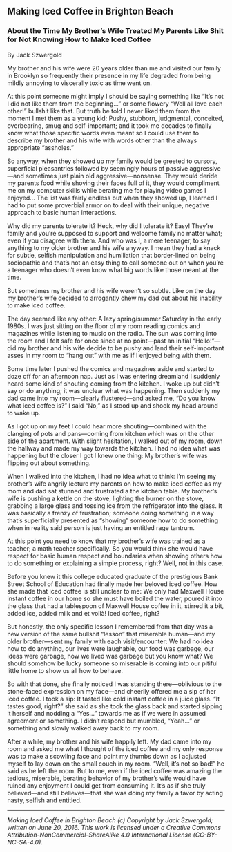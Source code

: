 ## Making Iced Coffee in Brighton Beach
### About the Time My Brother’s Wife Treated My Parents Like Shit for Not Knowing How to Make Iced Coffee

By Jack Szwergold

My brother and his wife were 20 years older than me and visited our family in Brooklyn so frequently their presence in my life degraded from being mildly annoying to viscerally toxic as time went on.

At this point someone might imply I should be saying something like “It’s not I did not like them from the beginning…” or some flowery “Well all love each other!” bullshit like that. But truth be told I never liked them from the moment I met them as a young kid: Pushy, stubborn, judgmental, conceited, overbearing, smug and self-important; and it took me decades to finally know what those specific words even meant so I could use them to describe my brother and his wife with words other than the always appropriate “assholes.”

So anyway, when they showed up my family would be greeted to cursory, superficial pleasantries followed by seemingly hours of passive aggressive—and sometimes just plain old aggressive—nonsense. They would deride my parents food while shoving their faces full of it, they would compliment me on my computer skills while berating me for playing video games I enjoyed… The list was fairly endless but when they showed up, I learned I had to put some proverbial armor on to deal with their unique, negative approach to basic human interactions.

Why did my parents tolerate it? Heck, why did I tolerate it? Easy! They’re family and you’re supposed to support and welcome family no matter what; even if you disagree with them. And who was I, a mere teenager, to say anything to my older brother and his wife anyway. I mean they had a knack for subtle, selfish manipulation and humiliation that border-lined on being sociopathic and that’s not an easy thing to call someone out on when you’re a teenager who doesn’t even know what big words like those meant at the time.

But sometimes my brother and his wife weren’t so subtle. Like on the day my brother’s wife decided to arrogantly chew my dad out about his inability to make iced coffee.

The day seemed like any other: A lazy spring/summer Saturday in the early 1980s. I was just sitting on the floor of my room reading comics and magazines while listening to music on the radio. The sun was coming into the room and I felt safe for once since at no point—past an initial “Hello!”—did my brother and his wife decide to be pushy and land their self-important asses in my room to “hang out” with me as if I enjoyed being with them.

Some time later I pushed the comics and magazines aside and started to doze off for an afternoon nap. Just as I was entering dreamland I suddenly heard some kind of shouting coming from the kitchen. I woke up but didn’t say or do anything; it was unclear what was happening. Then suddenly my dad came into my room—clearly flustered—and asked me, “Do you know what iced coffee is?” I said “No,” as I stood up and shook my head around to wake up.

As I got up on my feet I could hear more shouting—combined with the clanging of pots and pans—coming from kitchen which was on the other side of the apartment. With slight hesitation, I walked out of my room, down the hallway and made my way towards the kitchen. I had no idea what was happening but the closer I got I knew one thing: My brother’s wife was flipping out about something.

When I walked into the kitchen, I had no idea what to think: I’m seeing my brother’s wife angrily lecture my parents on how to make iced coffee as my mom and dad sat stunned and frustrated a the kitchen table. My brother’s wife is pushing a kettle on the stove, lighting the burner on the stove, grabbing a large glass and tossing ice from the refrigerator into the glass. It was basically a frenzy of frustration; someone doing something in a way that’s superficially presented as “showing” someone how to do something when in reality said person is just having an entitled rage tantrum.

At this point you need to know that my brother’s wife was trained as a teacher; a math teacher specifically. So you would think she would have respect for basic human respect and boundaries when showing others how to do something or explaining a simple process, right? Well, not in this case.

Before you knew it this college educated graduate of the prestigious Bank Street School of Education had finally made her beloved iced coffee. How she made that iced coffee is still unclear to me: We only had Maxwell House instant coffee in our home so she must have boiled the water, poured it into the glass that had a tablespoon of Maxwell House coffee in it, stirred it a bit, added ice, added milk and et voilà! Iced coffee, right?

But honestly, the only specific lesson I remembered from that day was a new version of the same bullshit “lesson” that miserable human—and my older brother—sent my family with each visit/encounter: We had no idea how to do anything, our lives were laughable, our food was garbage, our ideas were garbage, how we lived was garbage but you know what? We should somehow be lucky someone so miserable is coming into our pitiful little home to show us all how to behave.

So with that done, she finally noticed I was standing there—oblivious to the stone-faced expression on my face—and cheerily offered me a sip of her iced coffee. I took a sip: It tasted like cold instant coffee in a juice glass. “It tastes good, right?” she said as she took the glass back and started sipping it herself and nodding a “Yes…” towards me as if we were in assumed agreement or something. I didn’t respond but mumbled, “Yeah…” or something and slowly walked away back to my room.

After a while, my brother and his wife happily left. My dad came into my room and asked me what I thought of the iced coffee and my only response was to make a scowling face and point my thumbs down as I adjusted myself to lay down on the small couch in my room. “Well, it’s not so bad!” he said as he left the room. But to me, even if the iced coffee was amazing the tedious, miserable, berating behavior of my brother’s wife would have ruined any enjoyment I could get from consuming it. It’s as if she truly believed—and still believes—that she was doing my family a favor by acting nasty, selfish and entitled.

***

*Making Iced Coffee in Brighton Beach (c) Copyright by Jack Szwergold; written on June 20, 2016. This work is licensed under a Creative Commons Attribution-NonCommercial-ShareAlike 4.0 International License (CC-BY-NC-SA-4.0).*


